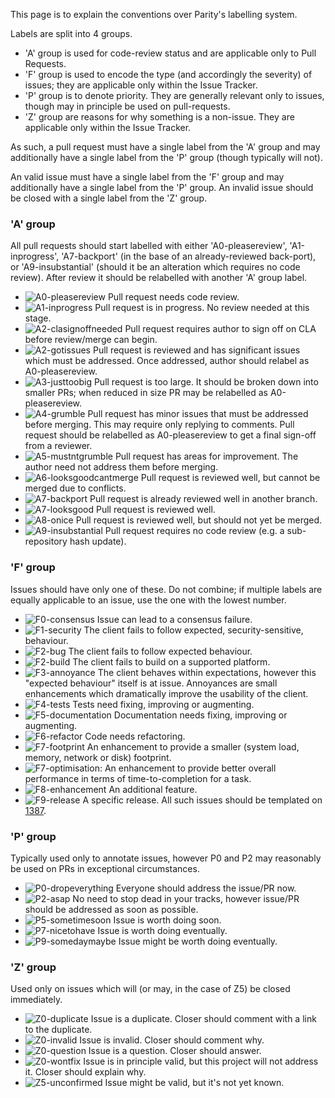 This page is to explain the conventions over Parity's labelling system.

Labels are split into 4 groups.

- 'A' group is used for code-review status and are applicable only to Pull Requests.
- 'F' group is used to encode the type (and accordingly the severity) of issues; they are applicable only within the Issue Tracker.
- 'P' group is to denote priority. They are generally relevant only to issues, though may in principle be used on pull-requests.
- 'Z' group are reasons for why something is a non-issue. They are applicable only within the Issue Tracker.

As such, a pull request must have a single label from the 'A' group and may additionally have a single label from the 'P' group (though typically will not). 

An valid issue must have a single label from the 'F' group and may additionally have a single label from the 'P' group. An invalid issue should be closed with a single label from the 'Z' group.

### 'A' group

All pull requests should start labelled with either 'A0-pleasereview', 'A1-inprogress', 'A7-backport' (in the base of an already-reviewed back-port), or 'A9-insubstantial' (should it be an alteration which requires no code review). After review it should be relabelled with another 'A' group label.

- ![A0-pleasereview](http://i.imgur.com/aTHP7W6.png) Pull request needs code review.
- ![A1-inprogress](http://i.imgur.com/CBobkPF.png) Pull request is in progress. No review needed at this stage.
- ![A2-clasignoffneeded](http://i.imgur.com/AXca6S5.png) Pull request requires author to sign off on CLA before review/merge can begin.
- ![A2-gotissues](http://i.imgur.com/gWuhzvN.png) Pull request is reviewed and has significant issues which must be addressed. Once addressed, author should relabel as A0-pleasereview.
- ![A3-justtoobig](http://i.imgur.com/g3X5EaJ.png) Pull request is too large. It should be broken down into smaller PRs; when reduced in size PR may be relabelled as A0-pleasereview.
- ![A4-grumble](http://i.imgur.com/MeIiPJM.png) Pull request has minor issues that must be addressed before merging. This may require only replying to comments. Pull request should be relabelled as A0-pleasereview to get a final sign-off from a reviewer.
- ![A5-mustntgrumble](http://i.imgur.com/5WeFsnC.png) Pull request has areas for improvement. The author need not address them before merging.
- ![A6-looksgoodcantmerge](http://i.imgur.com/BQXeTN1.png) Pull request is reviewed well, but cannot be merged due to conflicts.
- ![A7-backport](http://i.imgur.com/Otz1UPg.png) Pull request is already reviewed well in another branch.
- ![A7-looksgood](http://i.imgur.com/JfSyfDU.png) Pull request is reviewed well.
- ![A8-onice](http://i.imgur.com/dBBMF6D.png) Pull request is reviewed well, but should not yet be merged.
- ![A9-insubstantial](http://i.imgur.com/FOELWqp.png) Pull request requires no code review (e.g. a sub-repository hash update).

### 'F' group

Issues should have only one of these. Do not combine; if multiple labels are equally applicable to an issue, use the one with the lowest number.

- ![F0-consensus](http://i.imgur.com/IhjbDHF.png) Issue can lead to a consensus failure.
- ![F1-security](http://i.imgur.com/sMKDlSk.png) The client fails to follow expected, security-sensitive, behaviour.
- ![F2-bug](http://i.imgur.com/eYr94de.png) The client fails to follow expected behaviour.
- ![F2-build](http://i.imgur.com/LYcizm5.png) The client fails to build on a supported platform.
- ![F3-annoyance](http://i.imgur.com/1PdxguG.png) The client behaves within expectations, however this "expected behaviour" itself is at issue. Annoyances are small enhancements which dramatically improve the usability of the client.
- ![F4-tests](http://i.imgur.com/ELwMjJY.png) Tests need fixing, improving or augmenting.
- ![F5-documentation](http://i.imgur.com/Pwoxrzr.png) Documentation needs fixing, improving or augmenting.
- ![F6-refactor](http://i.imgur.com/f0NlH2r.png) Code needs refactoring.
- ![F7-footprint](http://i.imgur.com/2h7yXRV.png) An enhancement to provide a smaller (system load, memory, network or disk) footprint.
- ![F7-optimisation](http://i.imgur.com/gt1qrE0.png): An enhancement to provide better overall performance in terms of time-to-completion for a task.
- ![F8-enhancement](http://i.imgur.com/HAbBBkZ.png) An additional feature.
- ![F9-release](http://i.imgur.com/AnsQsha.png) A specific release. All such issues should be templated on [1387](https://github.com/ethcore/parity/issues/1387).

### 'P' group

Typically used only to annotate issues, however P0 and P2 may reasonably be used on PRs in exceptional circumstances.

- ![P0-dropeverything](http://i.imgur.com/9xgwh8X.png) Everyone should address the issue/PR now.
- ![P2-asap](http://i.imgur.com/9xYlkh1.png) No need to stop dead in your tracks, however issue/PR should be addressed as soon as possible.
- ![P5-sometimesoon](http://i.imgur.com/kuqWYX5.png) Issue is worth doing soon.
- ![P7-nicetohave](http://i.imgur.com/Bcf2wnY.png) Issue is worth doing eventually.
- ![P9-somedaymaybe](http://i.imgur.com/5JWp6Uz.png) Issue might be worth doing eventually.

### 'Z' group

Used only on issues which will (or may, in the case of Z5) be closed immediately.

- ![Z0-duplicate](http://i.imgur.com/nOW8MzJ.png) Issue is a duplicate. Closer should comment with a link to the duplicate.
- ![Z0-invalid](http://i.imgur.com/MYi7xoc.png) Issue is invalid. Closer should comment why.
- ![Z0-question](http://i.imgur.com/osUCE6S.png) Issue is a question. Closer should answer.
- ![Z0-wontfix](http://i.imgur.com/aKW3aRq.png) Issue is in principle valid, but this project will not address it. Closer should explain why.
- ![Z5-unconfirmed](http://i.imgur.com/I6LT7Mv.png) Issue might be valid, but it's not yet known.